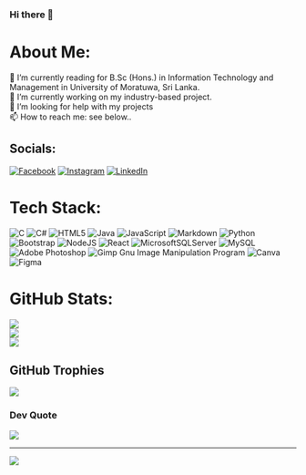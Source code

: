 ### Hi there 👋

<!--
**Monali-MST/Monali-MST** is a ✨ _special_ ✨ repository because its `README.md` (this file) appears on your GitHub profile.

Here are some ideas to get you started:

- 🔭 I’m currently working on ...
- 🌱 I’m currently learning ...
- 👯 I’m looking to collaborate on ...
- 🤔 I’m looking for help with ...
- 💬 Ask me about ...
- 📫 How to reach me: ...
- 😄 Pronouns: ...
- ⚡ Fun fact: ...
-->
# About Me:
🔭 I’m currently reading for B.Sc (Hons.) in Information Technology and Management in University of Moratuwa, Sri Lanka.<br>🌱 I’m currently working on my industry-based project.<br>🤝 I’m looking for help with my projects<br>📫 How to reach me: see below..<br>


## Socials:
[![Facebook](https://img.shields.io/badge/Facebook-%231877F2.svg?logo=Facebook&logoColor=white)](https://facebook.com/shiwan.thennakoon) [![Instagram](https://img.shields.io/badge/Instagram-%23E4405F.svg?logo=Instagram&logoColor=white)](https://instagram.com/shiwanthika_mst) [![LinkedIn](https://img.shields.io/badge/LinkedIn-%230077B5.svg?logo=linkedin&logoColor=white)](https://linkedin.com/in/monali-shiwanthika) 

# Tech Stack:
![C](https://img.shields.io/badge/c-%2300599C.svg?style=for-the-badge&logo=c&logoColor=white) ![C#](https://img.shields.io/badge/c%23-%23239120.svg?style=for-the-badge&logo=c-sharp&logoColor=white) ![HTML5](https://img.shields.io/badge/html5-%23E34F26.svg?style=for-the-badge&logo=html5&logoColor=white) ![Java](https://img.shields.io/badge/java-%23ED8B00.svg?style=for-the-badge&logo=java&logoColor=white) ![JavaScript](https://img.shields.io/badge/javascript-%23323330.svg?style=for-the-badge&logo=javascript&logoColor=%23F7DF1E) ![Markdown](https://img.shields.io/badge/markdown-%23000000.svg?style=for-the-badge&logo=markdown&logoColor=white) ![Python](https://img.shields.io/badge/python-3670A0?style=for-the-badge&logo=python&logoColor=ffdd54) ![Bootstrap](https://img.shields.io/badge/bootstrap-%23563D7C.svg?style=for-the-badge&logo=bootstrap&logoColor=white) ![NodeJS](https://img.shields.io/badge/node.js-6DA55F?style=for-the-badge&logo=node.js&logoColor=white) ![React](https://img.shields.io/badge/react-%2320232a.svg?style=for-the-badge&logo=react&logoColor=%2361DAFB) ![MicrosoftSQLServer](https://img.shields.io/badge/Microsoft%20SQL%20Sever-CC2927?style=for-the-badge&logo=microsoft%20sql%20server&logoColor=white) ![MySQL](https://img.shields.io/badge/mysql-%2300f.svg?style=for-the-badge&logo=mysql&logoColor=white) ![Adobe Photoshop](https://img.shields.io/badge/adobephotoshop-%2331A8FF.svg?style=for-the-badge&logo=adobephotoshop&logoColor=white) ![Gimp Gnu Image Manipulation Program](https://img.shields.io/badge/Gimp-657D8B?style=for-the-badge&logo=gimp&logoColor=FFFFFF) ![Canva](https://img.shields.io/badge/Canva-%2300C4CC.svg?style=for-the-badge&logo=Canva&logoColor=white) 	![Figma](https://img.shields.io/badge/figma-%23F24E1E.svg?style=for-the-badge&logo=figma&logoColor=white)
# GitHub Stats:
![](https://github-readme-stats.vercel.app/api?username=Monali-MST&theme=vue-dark&hide_border=false&include_all_commits=false&count_private=true)<br/>
![](https://github-readme-streak-stats.herokuapp.com/?user=Monali-MST&theme=vue-dark&hide_border=false)<br/>
![](https://github-readme-stats.vercel.app/api/top-langs/?username=Monali-MST&theme=vue-dark&hide_border=false&include_all_commits=false&count_private=true&layout=compact)

## GitHub Trophies
![](https://github-profile-trophy.vercel.app/?username=Monali-MST&theme=radical&no-frame=false&no-bg=false&margin-w=4)

### Dev Quote
![](https://quotes-github-readme.vercel.app/api?type=horizontal&theme=radical)

---
[![](https://visitcount.itsvg.in/api?id=Monali-MST&icon=0&color=0)](https://visitcount.itsvg.in)

<!-- Proudly created with GPRM ( https://gprm.itsvg.in ) -->
